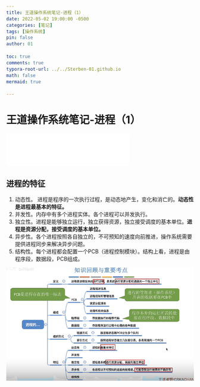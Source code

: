 ```yaml
---
title: 王道操作系统笔记-进程（1）
date: 2022-05-02 19:00:00 -0500
categories: [笔记]
tags: [操作系统]
pin: false
author: 01

toc: true
comments: true
typora-root-url: ../../Sterben-01.github.io
math: false
mermaid: true

---
```


# 王道操作系统笔记-进程（1）

<iframe frameborder="no" border="0" marginwidth="0" marginheight="0" width="330" height="86" src="//music.163.com/outchain/player?type=2&amp;id=34834953&amp;auto=1&amp;height=66"> </iframe>

## 进程的特征

1. 动态性。 进程是程序的一次执行过程，是动态地产生，变化和消亡的。__动态性是进程最基本的特征。__
2. 并发性。内存中有多个进程实体。各个进程可以并发执行。
3. 独立性。进程是能够独立运行，独立获得资源，独立接受调度的基本单位。__进程是资源分配，接受调度的基本单位。__
4. 异步性。各个进程按照各自独立的，不可预知的速度向前推进，操作系统需要提供进程同步来解决异步问题。
5. 结构性。每个进程都会配置一个PCB（进程控制模块）。结构上看，进程是由程序段，数据段，PCB组成。

![QQ截图20220502202633](/assets/blog_res/2022-05-02-OS4.assets/QQ%E6%88%AA%E5%9B%BE20220502202633.png)
